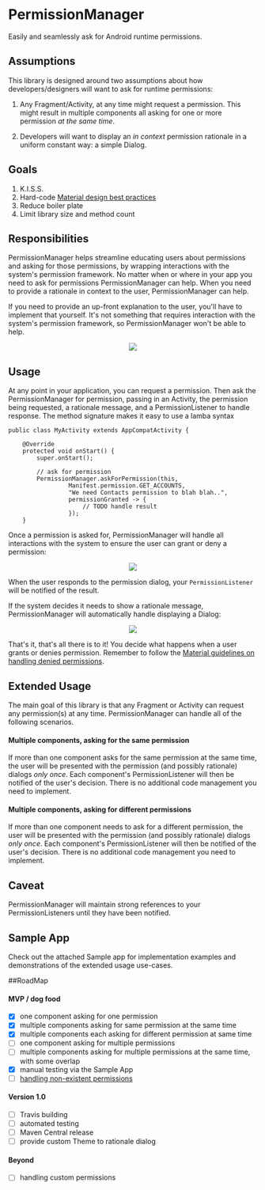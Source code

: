 # PermissionManager

Easily and seamlessly ask for Android runtime permissions.

## Assumptions
This library is designed around two assumptions about how developers/designers will want to ask for runtime permissions:

1. Any Fragment/Activity, at any time might request a permission. This might result in multiple components all asking for one or more permission *at the same time*.

2. Developers will want to display an *in context* permission rationale in a uniform constant way: a simple Dialog.

## Goals
1. K.I.S.S.
2. Hard-code [Material design best practices](https://www.google.com/design/spec/patterns/permissions.html)
2. Reduce boiler plate
2. Limit library size and method count


## Responsibilities
PermissionManager helps streamline educating users about permissions and asking for those permissions, by wrapping interactions with the system's permission framework. No matter when or where in your app you need to ask for permissions PermissionManager can help. When you need to provide a rationale in context to the user, PermissionManager can help. 

If you need to provide an up-front explanation to the user, you'll have to implement that yourself. It's not something that requires interaction with the system's permission framework, so PermissionManager won't be able to help.

<p align="center">
	<img src="readme_images/permission_manager_responsibilities.png">
</p>

## Usage
At any point in your application, you can request a permission. Then ask the PermissionManager for permission, passing in an Activity, the permission being requested, a rationale message, and a PermissionListener to handle response. The method signature makes it easy to use a lamba syntax

```
public class MyActivity extends AppCompatActivity {

    @Override
    protected void onStart() {
        super.onStart();

        // ask for permission
        PermissionManager.askForPermission(this,
                 Manifest.permission.GET_ACCOUNTS,
                 "We need Contacts permission to blah blah..",
                 permissionGranted -> {
                     // TODO handle result
                 });
    }
```
Once a permission is asked for, PermissionManager will handle all interactions with the system to ensure the user can grant or deny a permission:

<p align="center">
	<img src ="readme_images/permission_dialog_example.png"">
</p>

When the user responds to the permission dialog, your `PermissionListener` will be notified of the result.

If the system decides it needs to show a rationale message, PermissionManager will automatically handle displaying a Dialog:

<p align="center">
	<img src="readme_images/rationale_dialog_example.png">
</p>

That's it, that's all there is to it! You decide what happens when a user grants or denies permission. Remember to follow the [Material guidelines on handling denied permissions](https://www.google.com/design/spec/patterns/permissions.html#permissions-request-patterns).

## Extended Usage

The main goal of this library is that any Fragment or Activity can request any permission(s) at any time. PermissionManager can handle all of the following scenarios.

#### Multiple components, asking for the same permission
If more than one component asks for the same permission at the same time, the user will be presented with the permission (and possibly rationale) dialogs *only once*. Each component's PermissionListener will then be notified of the user's decision. There is no additional code management you need to implement.

#### Multiple components, asking for different permissions
If more than one component needs to ask for a different permission, the user will be presented with the permission (and possibly rationale) dialogs *only once*. Each component's PermissionListener will then be notified of the user's decision. There is no additional code management you need to implement.

## Caveat
PermissionManager will maintain strong references to your PermissionListeners until they have been notified.

## Sample App
Check out the attached Sample app for implementation examples and demonstrations of the extended usage use-cases.

##RoadMap

#### MVP / dog food

- [X] one component asking for one permission
- [X] multiple components asking for same permission at the same time
- [X] multiple components each asking for different permission at same time
- [ ] one component asking for multiple permissions
- [ ] multiple components asking for multiple permissions at the same time, with some overlap
- [X] manual testing via the Sample App
- [ ] [handling non-existent permissions](https://commonsware.com/blog/2015/11/09/you-cannot-hold-nonexistent-permissions.html)

#### Version 1.0
- [ ] Travis building
- [ ] automated testing
- [ ] Maven Central release
- [ ] provide custom Theme to rationale dialog

#### Beyond
- [ ] handling custom permissions



